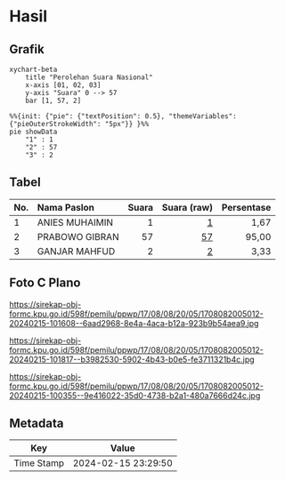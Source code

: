 # Hasil

## Grafik

```mermaid
xychart-beta
    title "Perolehan Suara Nasional"
    x-axis [01, 02, 03]
    y-axis "Suara" 0 --> 57
    bar [1, 57, 2]
```

```mermaid
%%{init: {"pie": {"textPosition": 0.5}, "themeVariables": {"pieOuterStrokeWidth": "5px"}} }%%
pie showData
    "1" : 1
    "2" : 57
    "3" : 2
```

## Tabel

| No. | Nama Paslon    | Suara | Suara (raw) | Persentase |
|:--- |:-------------- | -----:| -----------:| ----------:|
| 1   | ANIES MUHAIMIN | 1     | [1][p-1]    | 1,67       |
| 2   | PRABOWO GIBRAN | 57    | [57][p-2]   | 95,00      |
| 3   | GANJAR MAHFUD  | 2     | [2][p-3]    | 3,33       |


[p-1]: https://github.com/gigit-pemilu/pemilu-2024/blob/main/pilpres/hitung-suara/sub/17-bengkulu/sub/08-kepahiang/sub/08-muara-kemumu/sub/2005-sosokan-taba/sub/012-tps/sub/paslon-1.txt
[p-2]: https://github.com/gigit-pemilu/pemilu-2024/blob/main/pilpres/hitung-suara/sub/17-bengkulu/sub/08-kepahiang/sub/08-muara-kemumu/sub/2005-sosokan-taba/sub/012-tps/sub/paslon-2.txt
[p-3]: https://github.com/gigit-pemilu/pemilu-2024/blob/main/pilpres/hitung-suara/sub/17-bengkulu/sub/08-kepahiang/sub/08-muara-kemumu/sub/2005-sosokan-taba/sub/012-tps/sub/paslon-3.txt

## Foto C Plano

https://sirekap-obj-formc.kpu.go.id/598f/pemilu/ppwp/17/08/08/20/05/1708082005012-20240215-101608--6aad2968-8e4a-4aca-b12a-923b9b54aea9.jpg

https://sirekap-obj-formc.kpu.go.id/598f/pemilu/ppwp/17/08/08/20/05/1708082005012-20240215-101817--b3982530-5902-4b43-b0e5-fe3711321b4c.jpg

https://sirekap-obj-formc.kpu.go.id/598f/pemilu/ppwp/17/08/08/20/05/1708082005012-20240215-100355--9e416022-35d0-4738-b2a1-480a7666d24c.jpg


## Metadata

| Key        | Value               |
| ---------- | ------------------- |
| Time Stamp | 2024-02-15 23:29:50 |



